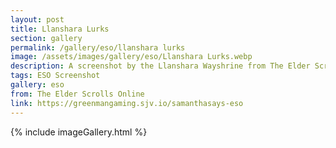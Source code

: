 ```yaml
---
layout: post
title: Llanshara Lurks
section: gallery
permalink: /gallery/eso/llanshara lurks
image: /assets/images/gallery/eso/Llanshara Lurks.webp
description: A screenshot by the Llanshara Wayshrine from The Elder Scrolls Online, taken by Samantha Says.
tags: ESO Screenshot
gallery: eso
from: The Elder Scrolls Online
link: https://greenmangaming.sjv.io/samanthasays-eso
---
```

{% include imageGallery.html %}